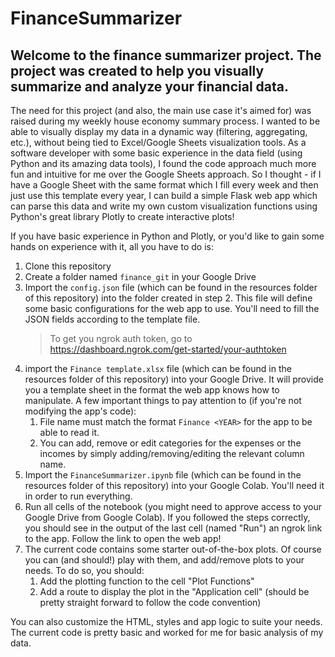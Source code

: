 # FinanceSummarizer
Welcome to the finance summarizer project. The project was created to help you visually summarize and analyze your financial data.
----
The need for this project (and also, the main use case it's aimed for) was raised during my weekly house economy summary process. I wanted to be able to visually display my data in a dynamic way (filtering, aggregating, etc.), without being tied to Excel/Google Sheets visualization tools. As a software developer with some basic experience in the data field (using Python and its amazing data tools), I found the code approach much more fun and intuitive for me over the Google Sheets approach. So I thought - if I have a Google Sheet with the same format which I fill every week and then just use this template every year, I can build a simple Flask web app which can parse this data and write my own custom visualization functions using Python's great library Plotly to create interactive plots!

If you have basic experience in Python and Plotly, or you'd like to gain some hands on experience with it, all you have to do is:

1. Clone this repository
2. Create a folder named `finance_git` in your Google Drive
3. Import the `config.json` file (which can be found in the resources folder of this repository) into the folder created in step 2. This file will define some basic configurations for the web app to use. You'll need to fill the JSON fields according to the template file.
    > To get you ngrok auth token, go to https://dashboard.ngrok.com/get-started/your-authtoken
4. import the `Finance template.xlsx` file (which can be found in the resources folder of this repository) into your Google Drive. It will provide you a template sheet in the format the web app knows how to manipulate. A few important things to pay attention to (if you're not modifying the app's code):
    1. File name must match the format `Finance <YEAR>` for the app to be able to read it.
    2. You can add, remove or edit categories for the expenses or the incomes by simply adding/removing/editing the relevant column name.
5. Import the `FinanceSummarizer.ipynb` file (which can be found in the resources folder of this repository) into your Google Colab. You'll need it in order to run everything.
6. Run all cells of the notebook (you might need to approve access to your Google Drive from Google Colab). If you followed the steps correctly, you should see in the output of the last cell (named "Run") an ngrok link to the app. Follow the link to open the web app!
7. The current code contains some starter out-of-the-box plots. Of course you can (and should!) play with them, and add/remove plots to your needs. To do so, you should:
    1. Add the plotting function to the cell "Plot Functions"
    2. Add a route to display the plot in the "Application cell" (should be pretty straight forward to follow the code convention)

You can also customize the HTML, styles and app logic to suite your needs. The current code is pretty basic and worked for me for basic analysis of my data.

